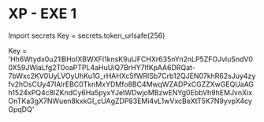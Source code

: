 # XP - EXE 1

Import secrets
Key = secrets.token_urlsafe(256)

Key = 'Hh6Wtydx0u21lBHoIXBWXFI1knsK9ulJFCHXr635nYn2nLP5ZFOJvluSndV00X59JWiaLfg2T0oaPTPL4aHuUiQ7BrHY7lfKpAA6DRQat-7bWxc2KV0UyLVOyUhKu1G_rHAHXc5fWRlSb7Crb12QJEN07khR62sJuy4zyfv2hOsCUy47IAlrEBC0TknMxYDMfo8BC4MwqWZADPxCGZZXwGEQUaAGh1524xPQ4c8lZKndCy6Ha5pyxYJeIWDwjoMBzwENYg0EbbVh9hEMJvnXixOnTKa3gX7NWuen8kxkGI_cUAgZDP83EMi4vL1wVxcBeXtT5K7N9yvpX4cyGpqDQ'


 
